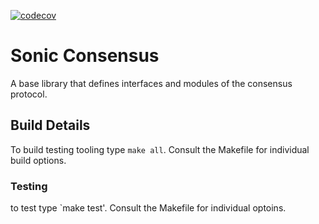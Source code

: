 [![codecov](https://codecov.io/gh/0xsoniclabs/consensus/graph/badge.svg?token=4YGWLYH1QX)](https://codecov.io/gh/0xsoniclabs/consensus)

# Sonic Consensus
A base library that defines interfaces and modules of the consensus protocol.

## Build Details
To build testing tooling type `make all`. Consult the Makefile for individual build options.

### Testing
to test type `make test'. Consult the Makefile for individual optoins.
